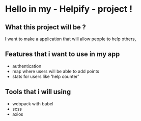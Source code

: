 # Hello in my - Helpify - project !

## What this project will be ?

I want to make a application that will allow people to help others,

## Features that i want to use in my app 
- authentication 
- map where users will be able to add points
- stats for users like 'help counter'

## Tools that i will using 
- webpack with babel
- scss 
- axios